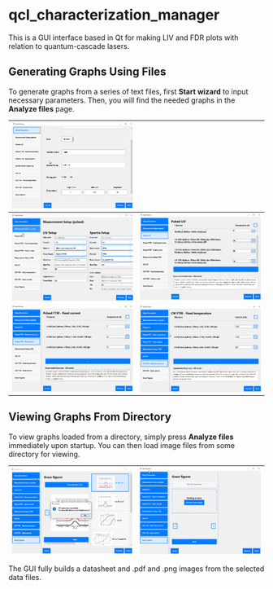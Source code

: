 # qcl_characterization_manager

This is a GUI interface based in Qt for making LIV and FDR plots with relation to quantum-cascade lasers.

## Generating Graphs Using Files

To generate graphs from a series of text files, first **Start wizard** to input necessary parameters. Then, you will find the needed graphs in the **Analyze files** page.

| ![start-page](./images/3.png)       |     |
| ------------------------------------------------- | ----------------------------------------------------------------- |
|  ![wizard-setup](./images/5.png)         | ![wizard-pulse-liv](./images/1.png)   |
| ![graph-liv](./images/8.png) | ![graph-fdr](./images/9.png) |
   
## Viewing Graphs From Directory

To view graphs loaded from a directory, simply press **Analyze files** immediately upon startup. You can then load image files from some directory for viewing.

|  ![graph](./images/10.png)         | ![graph-scroll](./images/11.png)   |
| ------------------------------------------------- | ----------------------------------------------------------------- |

The GUI fully builds a datasheet and .pdf and .png images from the selected data files.

